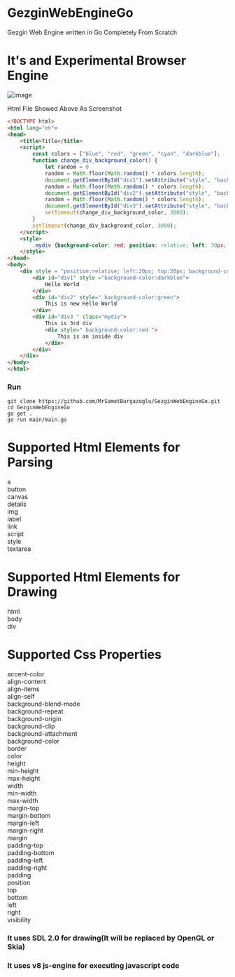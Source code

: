 # GezginWebEngineGo
Gezgin Web Engine written in Go Completely From Scratch

# It's and Experimental Browser Engine

![image](https://user-images.githubusercontent.com/16630690/232159321-510a4fcf-b080-4835-b453-dcf45abb2408.png)

Html File Showed Above As Screenshot
```html
<!DOCTYPE html>
<html lang="en">
<head>
    <title>Title</title>
    <script>
        const colors = ["blue", "red", "green", "cyan", "darkblue"];
        function change_div_background_color() {
            let random = 0
            random = Math.floor(Math.random() * colors.length);
            document.getElementById("div1").setAttribute("style", "background-color:"+colors[random])
            random = Math.floor(Math.random() * colors.length);
            document.getElementById("div2").setAttribute("style", "background-color:"+colors[random])
            random = Math.floor(Math.random() * colors.length);
            document.getElementById("div3").setAttribute("style", "background-color:"+colors[random])
            setTimeout(change_div_background_color, 3000);
        }
        setTimeout(change_div_background_color, 3000);
    </script>
    <style>
        .mydiv {background-color: red; position: relative; left: 30px; top: 30px}
    </style>
</head>
<body>
    <div style = "position:relative; left:20px; top:20px; background-color: black">
        <div id="div1" style ="background-color:darkblue">
            Hello World
        </div>
        <div id="div2" style=" background-color:green">
            This is new Hello World
        </div>
        <div id="div3 " class="mydiv">
            This is 3rd div
            <div style=" background-color:red ">
                This is an inside div
            </div>
        </div>
    </div>
</body>
</html>
```

### Run
```
git clone https://github.com/MrSametBurgazoglu/GezginWebEngineGo.git
cd GezginWebEngineGo
go get .
go run main/main.go
```


# Supported Html Elements for Parsing

a  
button  
canvas  
details  
img  
label  
link  
script  
style  
textarea  

# Supported Html Elements for Drawing
html  
body  
div  

# Supported Css Properties
accent-color  
align-content  
align-items  
align-self  
background-blend-mode  
background-repeat  
background-origin  
background-clip  
background-attachment  
background-color  
border  
color  
height  
min-height  
max-height  
width  
min-width  
max-width  
margin-top  
margin-bottom  
margin-left  
margin-right  
margin  
padding-top  
padding-bottom  
padding-left  
padding-right  
padding  
position  
top  
bottom  
left  
right  
visibility  

### It uses SDL 2.0 for drawing(It will be replaced by OpenGL or Skia)
### It uses v8 js-engine for executing javascript code
